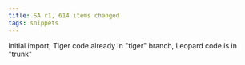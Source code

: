 ```yaml
---
title: SA r1, 614 items changed
tags: snippets
---
```


Initial import, Tiger code already in "tiger" branch, Leopard code is in "trunk"
